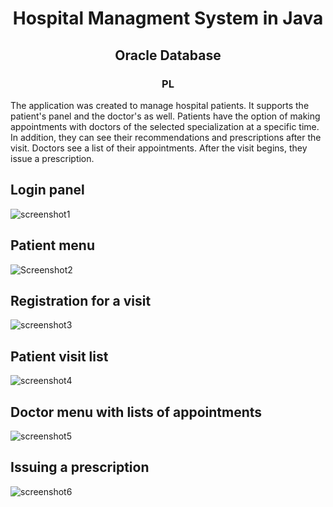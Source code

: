 <h1><center>Hospital Managment System in Java</center></h1>
<h2><center>Oracle Database</center></h2>
<h3><center>PL</center></h3>

The application was created to manage hospital patients. It supports the patient's panel and the doctor's as well. 
Patients have the option of making appointments with doctors of the selected specialization at a specific time. In addition, they can see their recommendations and prescriptions after the visit.
Doctors see a list of their appointments. After the visit begins, they issue a prescription.


## Login panel
![screenshot1](./Screenshots/start.png)

## Patient menu
![Screenshot2](./Screenshots/Patient.png)

## Registration for a visit
![screenshot3](./Screenshots/Appointment.png)

## Patient visit list
![screenshot4](./Screenshots/Appointments.png)

## Doctor menu with lists of appointments
![screenshot5](./Screenshots/Doctor.png)

## Issuing a prescription
![screenshot6](./Screenshots/Report.png)
